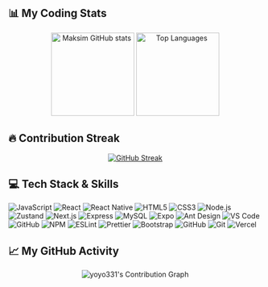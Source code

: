## 📊 My Coding Stats

<div align="center">
    <img src="https://github-readme-stats.vercel.app/api?username=mdobrodey&show_icons=true&theme=radical" alt="Maksim GitHub stats" height="165" />
    <img src="https://github-readme-stats.vercel.app/api/top-langs/?username=mdobrodey&layout=compact&theme=radical" alt="Top Languages" height="165" />
</div>

## 🔥 Contribution Streak

<!-- GitHub Streak -->
<div align="center">
  
  [![GitHub Streak](https://github-readme-streak-stats.herokuapp.com/?user=mdobrodey&theme=radical)](https://git.io/streak-stats)
  
</div>

## 💻 Tech Stack & Skills

![JavaScript](https://img.shields.io/badge/-JavaScript-F7DF1E?style=for-the-badge&logo=javascript&logoColor=black)
![React](https://img.shields.io/badge/-React-61DAFB?style=for-the-badge&logo=react&logoColor=black)
![React Native](https://img.shields.io/badge/-React_Native-61DAFB?style=for-the-badge&logo=react&logoColor=black)
![HTML5](https://img.shields.io/badge/-HTML5-E34F26?style=for-the-badge&logo=html5&logoColor=white)
![CSS3](https://img.shields.io/badge/-CSS3-1572B6?style=for-the-badge&logo=css3&logoColor=white)
![Node.js](https://img.shields.io/badge/-Node.js-339933?style=for-the-badge&logo=node.js&logoColor=white)
![Zustand](https://img.shields.io/badge/-Zustand-602C50?style=for-the-badge&logo=data:image/png;base64,iVBORw0KGgoAAAANSUhEUgAAAA4AAAAOCAYAAAAfSC3RAAAACXBIWXMAAAsTAAALEwEAmpwYAAAAAXNSR0IArs4c6QAAAARnQU1BAACxjwv8YQUAAADASURBVHgBjZLBDcIwDEW/owZGYAVGYANGYAQ2aDNBe+GSG+UEJhg3AjtAmQBGgBEQD4dU0lKJ8qVIkf3yYzsIjnPuKpQyWJGkznvfIfgVVS2w2gr1TsR2aP16OLEgUEymgGxfmNlG9aIDUfSwZ4nURKkbEXtRDPtReEbUH/TMXSsKtLbISVQHZT/emUzMTx+0mArk3p97nYrudQDrWMT6a26u6hsRtV3QsYPI19MjowCJpFdV0jCXpEd3F5sD/AP9/ZGENfDt1AAAAABJRU5ErkJggg==&logoColor=white)
![Next.js](https://img.shields.io/badge/-Next.js-000000?style=for-the-badge&logo=next.js&logoColor=white)
![Express](https://img.shields.io/badge/-Express-000000?style=for-the-badge&logo=express&logoColor=white)
![MySQL](https://img.shields.io/badge/-MySQL-4479A1?style=for-the-badge&logo=mysql&logoColor=white)
![Expo](https://img.shields.io/badge/-Expo-000020?style=for-the-badge&logo=expo&logoColor=white)
![Ant Design](https://img.shields.io/badge/-Ant_Design-0170FE?style=for-the-badge&logo=ant-design&logoColor=white)
![VS Code](https://img.shields.io/badge/-VS_Code-007ACC?style=for-the-badge&logo=visual-studio-code&logoColor=white)
![GitHub](https://img.shields.io/badge/-GitHub-181717?style=for-the-badge&logo=github)
![NPM](https://img.shields.io/badge/-NPM-CB3837?style=for-the-badge&logo=npm)
![ESLint](https://img.shields.io/badge/-ESLint-4B32C3?style=for-the-badge&logo=eslint&logoColor=white)
![Prettier](https://img.shields.io/badge/-Prettier-F7B93E?style=for-the-badge&logo=prettier&logoColor=black)
![Bootstrap](https://img.shields.io/badge/-Bootstrap-7952B3?style=for-the-badge&logo=bootstrap&logoColor=white)
![GitHub](https://img.shields.io/badge/-GitHub-181717?style=for-the-badge&logo=github&logoColor=white)
![Git](https://img.shields.io/badge/-Git-F05032?style=for-the-badge&logo=git&logoColor=white)
![Vercel](https://img.shields.io/badge/-Vercel-000000?style=for-the-badge&logo=vercel&logoColor=white)



## 📈 My GitHub Activity

<!-- GitHub Activity Graph -->
<div align="center">
  <picture>
    <source media="(prefers-color-scheme: dark)" srcset="https://github-readme-activity-graph.vercel.app/graph?username=yoyo331&bg_color=0D1117&color=5BCDEC&line=FF2E9A&point_color=FFFFFF&area=true&hide_border=true">
    <source media="(prefers-color-scheme: light)" srcset="https://github-readme-activity-graph.vercel.app/graph?username=yoyo331&bg_color=0D1117&color=5BCDEC&line=FF2E9A&point_color=FFFFFF&area=true&hide_border=true">
    <img src="https://github-readme-activity-graph.vercel.app/graph?username=yoyo331&bg_color=0D1117&color=5BCDEC&line=FF2E9A&point_color=FFFFFF&area=true&hide_border=true" alt="yoyo331's Contribution Graph">
  </picture>
</div>

